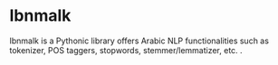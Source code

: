 # Ibnmalk
Ibnmalk is a Pythonic library offers Arabic NLP functionalities such as tokenizer, POS taggers, stopwords, stemmer/lemmatizer, etc. .
